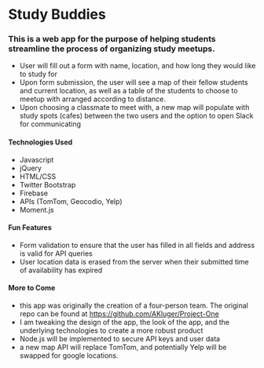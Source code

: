 # Study Buddies

### This is a web app for the purpose of helping students streamline the process of organizing study meetups.

* User will fill out a form with name, location, and how long they would like to study for
* Upon form submission, the user will see a map of their fellow students and current location, as well as a table of the  students to choose to meetup with arranged according to distance.
* Upon choosing a classmate to meet with, a new map will populate with study spots (cafes) between the two users and the option to open Slack for communicating


#### Technologies Used

* Javascript
* jQuery
* HTML/CSS
* Twitter Bootstrap
* Firebase
* APIs (TomTom, Geocodio, Yelp)
* Moment.js


#### Fun Features

* Form validation to ensure that the user has filled in all fields and address is valid for API queries
* User location data is erased from the server when their submitted time of availability has expired

#### More to Come

* this app was originally the creation of a four-person team.  The original repo can be found at https://github.com/AKluger/Project-One
* I am tweaking the design of the app, the look of the app, and the underlying technologies to create a more robust product
* Node.js will be implemented to secure API keys and user data
* a new map API will replace TomTom, and potentially Yelp will be swapped for google locations.
